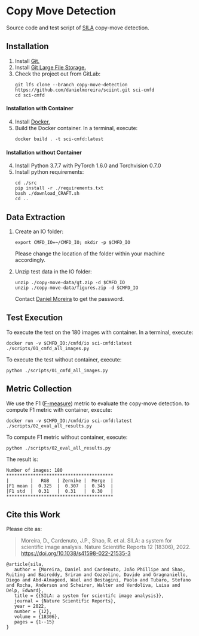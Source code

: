# Copy Move Detection

Source code and test script of [SILA](https://github.com/danielmoreira/sciint/tree/master) copy-move detection.

## Installation

1. Install [Git.](https://github.com/git-guides/install-git)
2. Install [Git Large File Storage.](https://git-lfs.github.com/)
3. Check the project out from GitLab:
    ```
    git lfs clone --branch copy-move-detection https://github.com/danielmoreira/sciint.git sci-cmfd
    cd sci-cmfd
    ```

#### Installation with Container

4. Install [Docker.](https://docs.docker.com/get-docker/)
5. Build the Docker container. In a terminal, execute:
    ```
    docker build . -t sci-cmfd:latest
    ```

#### Installation without Container

4. Install Python 3.7.7 with PyTorch 1.6.0 and Torchvision 0.7.0
5. Install python requirements:
    ```
    cd ./src
    pip install -r ./requirements.txt
    bash ./download_CRAFT.sh
    cd ..
    ```

## Data Extraction 

1. Create an IO folder:
    ```
    export CMFD_IO=~/CMFD_IO; mkdir -p $CMFD_IO
    ```
   Please change the location of the folder within your machine accordingly.
   
2. Unzip test data in the IO folder:
    ```
    unzip ./copy-move-data/gt.zip -d $CMFD_IO
    unzip ./copy-move-data/figures.zip -d $CMFD_IO
    ```
   Contact [Daniel Moreira](daniel.moreira@nd.edu) to get the password.

## Test Execution 

To execute the test on the 180 images with container. In a terminal, execute:
 ```
 docker run -v $CMFD_IO:/cmfd/io sci-cmfd:latest ./scripts/01_cmfd_all_images.py
 ```

To execute the test without container, execute:
  ```
  python ./scripts/01_cmfd_all_images.py
  ```
    
## Metric Collection

We use the F1 ([F-measure](https://en.wikipedia.org/wiki/F-score)) metric to evaluate the copy-move detection.
to compute F1 metric with container, execute:
 ```
 docker run -v $CMFD_IO:/cmfd/io sci-cmfd:latest ./scripts/02_eval_all_results.py
 ```

To compute F1 metric without container, execute:
 ```
 python ./scripts/02_eval_all_results.py
 ```   

The result is:
 ```
 Number of images: 180
 ****************************************
 |        |   RGB   | Zernike |  Merge  |
 |F1 mean |  0.325  |  0.307  |  0.345  |
 |F1 std  |  0.31   |  0.31   |  0.30   |
 ****************************************
 ```
 
 
 ## Cite this Work
Please cite as:
> Moreira, D., Cardenuto, J.P., Shao, R. et al. SILA: a system for scientific image analysis. Nature Scientific Reports 12 (18306), 2022.
> https://doi.org/10.1038/s41598-022-21535-3

```
@article{sila,
   author = {Moreira, Daniel and Cardenuto, João Phillipe and Shao, Ruiting and Baireddy, Sriram and Cozzolino, Davide and Gragnaniello, Diego and Abd‑Almageed, Wael and Bestagini, Paolo and Tubaro, Stefano and Rocha, Anderson and Scheirer, Walter and Verdoliva, Luisa and Delp, Edward},
   title = {{SILA: a system for scientifc image analysis}},
   journal = {Nature Scientific Reports},
   year = 2022,
   number = {12},
   volume = {18306},
   pages = {1--15}
}
```
